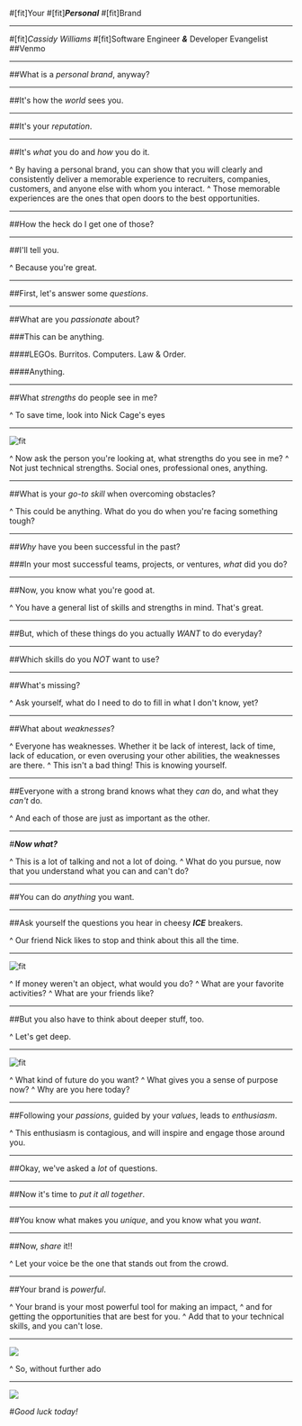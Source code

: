 #[fit]Your 
#[fit]_**Personal**_
#[fit]Brand

--- 

#[fit]_Cassidy Williams_
#[fit]Software Engineer _**&**_ Developer Evangelist
##Venmo

---

##What is a _personal brand_, anyway?

---

##It's how the _world_ sees you.

---

##It's your _reputation_.

---

##It's _what_ you do and _how_ you do it.

^ By having a personal brand, you can show that you will clearly and consistently deliver a memorable experience to recruiters, companies, customers, and anyone else with whom you interact.
^ Those memorable experiences are the ones that open doors to the best opportunities.

---

##How the heck do I get one of those?

---

##I'll tell you.

^ Because you're great.

---

##First, let's answer some _questions_.

---

##What are you _passionate_ about?

###This can be anything.

####LEGOs. Burritos. Computers. Law & Order.

####Anything.

---

##What _strengths_ do people see in me?

^ To save time, look into Nick Cage's eyes

---

![fit](cage1.jpg)

^ Now ask the person you're looking at, what strengths do you see in me?
^ Not just technical strengths. Social ones, professional ones, anything.

---

##What is your _go-to skill_ when overcoming obstacles?

^ This could be anything.  What do you do when you're facing something tough?

---

##_Why_ have you been successful in the past?

###In your most successful teams, projects, or ventures, _what_ did you do?

---

##Now, you know what you're good at.

^ You have a general list of skills and strengths in mind. That's great.

---

##But, which of these things do you actually _WANT_ to do everyday?

---

##Which skills do you _NOT_ want to use?

---

##What's missing?

^ Ask yourself, what do I need to do to fill in what I don't know, yet?

---

##What about _weaknesses_?

^ Everyone has weaknesses.  Whether it be lack of interest, lack of time, lack of education, or even overusing your other abilities, the weaknesses are there.
^ This isn't a bad thing! This is knowing yourself.

---

##Everyone with a strong brand knows what they _can_ do, and what they _can't_ do.

^ And each of those are just as important as the other.

---

#_**Now what?**_

^ This is a lot of talking and not a lot of doing.
^ What do you pursue, now that you understand what you can and can't do?

---

##You can do _anything_ you want.

---

##Ask yourself the questions you hear in cheesy _**ICE**_ breakers.

^ Our friend Nick likes to stop and think about this all the time.

---

![fit](cage2.jpg)

^ If money weren't an object, what would you do?
^ What are your favorite activities?
^ What are your friends like?

---

##But you also have to think about deeper stuff, too.

^ Let's get deep.

---

![fit](cage5.jpg)

^ What kind of future do you want?
^ What gives you a sense of purpose now?
^ Why are you here today?


---

##Following your _passions_, guided by your _values_, leads to _enthusiasm_.

^ This enthusiasm is contagious, and will inspire and engage those around you.

---

##Okay, we've asked a _lot_ of questions.

---

##Now it's time to _put it all together_.

---

##You know what makes you _unique_, and you know what you _want_.

---

##Now, _share_ it!!

^ Let your voice be the one that stands out from the crowd.

---

##Your brand is _powerful_.

^ Your brand is your most powerful tool for making an impact,
^ and for getting the opportunities that are best for you.
^ Add that to your technical skills, and you can't lose.

---

![](cage3.jpg)

^ So, without further ado

---

![](cage3.jpg)

#_Good luck today!_
